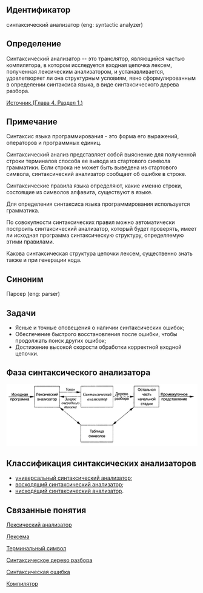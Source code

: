 ## Идентификатор
синтаксический анализатор (eng: syntactic analyzer)


## Определение
Синтаксический анализатор -- это транслятор, являющийся частью компилятора, в котором исследуется входная цепочка лексем,
полученная лексическим анализатором, и устанавливается, удовлетворяет ли она структурным условиям, явно сформулированным 
в определении синтаксиса языка, в виде синтаксического дерева разбора.

[Источник.(Глава 4. Раздел 1.)](../bibliography/Aho-Compilers-book.md)


## Примечание
Синтаксис языка программирования - это форма его выражений, операторов и программных единиц.

Синтаксический анализ представляет собой выяснение для полученной строки терминалов способа ее вывода из стартового
символа грамматики. Если строка не может быть выведена из стартового символа, синтаксический анализатор сообщает об
ошибке в строке.

Синтаксические правила языка определяют, какие именно строки, состоящие из символов алфавита, существуют в языке.

Для определения синтаксиса языка программирования используется грамматика.

По совокупности синтаксических правил можно автоматически построить синтаксический анализатор, который будет проверять,
имеет ли исходная программа синтаксическую структуру, определяемую этими правилами.

Какова синтаксическая структура цепочки лексем, существенно знать также и при генерации кода.


## Синоним
Парсер (eng: parser)


## Задачи
- Ясные и точные оповещения о наличии синтаксических ошибок;
- Обеспечение быстрого восстановления после ошибки, чтобы продолжать поиск других ошибок;
- Достижение высокой скорости обработки корректной входной цепочки.


## Фаза синтаксического анализатора
![syntactic_analyzer_phase.png](images/syntactic_analyzer_phase.png)


## Классификация синтаксических анализаторов
- [универсальный синтаксический анализатор](universal_syntactic_analyzer.md);
- [восходящий синтаксический анализатор](top_down_syntactic_analyzer.md);
- [нисходящий синтаксический анализатор](bottom_up_syntactic_analyzer.md).


## Связанные понятия
[Лексический анализатор](lexical_analyzer.md)

[Лексема](lexeme.md)

[Терминальный символ](terminal_symbol.md)

[Синтаксическое дерево разбора](parse_tree.md)

[Синтаксическая ошибка](syntactic_error.md)

[Компилятор](compiler.md)
